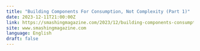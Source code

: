 ```yaml
---
title: "Building Components For Consumption, Not Complexity (Part 1)"
date: 2023-12-11T21:00:00Z
link: https://smashingmagazine.com/2023/12/building-components-consumption-not-complexity-part1/?utm_medium=RSS&utm_source=news.12bit.vn
site: www.smashingmagazine.com
language: English
draft: false
---
```

